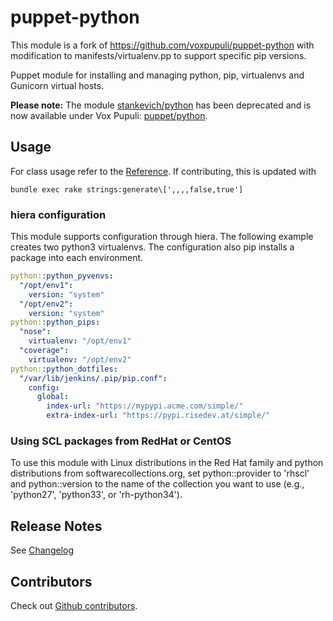 # puppet-python

This module is a fork of https://github.com/voxpupuli/puppet-python with modification to
manifests/virtualenv.pp to support specific pip versions.

Puppet module for installing and managing python, pip, virtualenvs and Gunicorn virtual hosts.

**Please note:** The module [stankevich/python](https://forge.puppet.com/stankevich/python) has been deprecated and is now available under Vox Pupuli: [puppet/python](https://forge.puppet.com/puppet/python).

## Usage
For class usage refer to the [Reference]("https://github.com/voxpupuli/puppet-python/blob/master/REFERENCE.md). If contributing, this is updated with
```shell
bundle exec rake strings:generate\[',,,,false,true']
```

### hiera configuration

This module supports configuration through hiera. The following example
creates two python3 virtualenvs. The configuration also pip installs a
package into each environment.

```yaml
python::python_pyvenvs:
  "/opt/env1":
    version: "system"
  "/opt/env2":
    version: "system"
python::python_pips:
  "nose":
    virtualenv: "/opt/env1"
  "coverage":
    virtualenv: "/opt/env2"
python::python_dotfiles:
  "/var/lib/jenkins/.pip/pip.conf":
    config:
      global:
        index-url: "https://mypypi.acme.com/simple/"
        extra-index-url: "https://pypi.risedev.at/simple/"
```

### Using SCL packages from RedHat or CentOS

To use this module with Linux distributions in the Red Hat family and python distributions
from softwarecollections.org, set python::provider to 'rhscl' and python::version to the name
of the collection you want to use (e.g., 'python27', 'python33', or 'rh-python34').

## Release Notes

See [Changelog](https://github.com/voxpupuli/puppet-python/blob/master/CHANGELOG.md)

## Contributors

Check out [Github contributors](https://github.com/voxpupuli/puppet-python/graphs/contributors).
